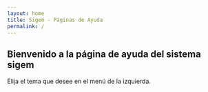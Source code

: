 ```yaml
---
layout: home
title: Sigem - Páginas de Ayuda
permalink: /
---
```


## Bienvenido a la página de ayuda del sistema sigem

Elija el tema que desee en el menú de la izquierda.






